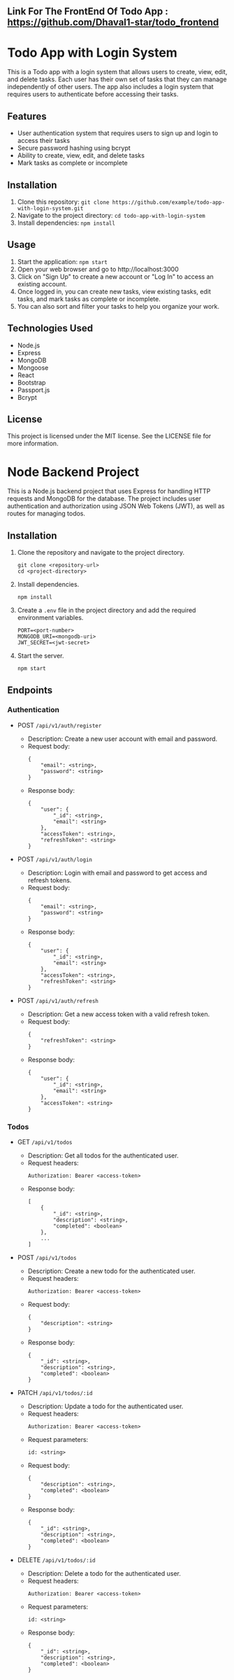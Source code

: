 ## Link For The FrontEnd Of Todo App : https://github.com/Dhaval1-star/todo_frontend

# Todo App with Login System

This is a Todo app with a login system that allows users to create, view, edit, and delete tasks. Each user has their own set of tasks that they can manage independently of other users. The app also includes a login system that requires users to authenticate before accessing their tasks.

## Features
- User authentication system that requires users to sign up and login to access their tasks
- Secure password hashing using bcrypt
- Ability to create, view, edit, and delete tasks
- Mark tasks as complete or incomplete


## Installation
1. Clone this repository: `git clone https://github.com/example/todo-app-with-login-system.git`
2. Navigate to the project directory: `cd todo-app-with-login-system`
3. Install dependencies: `npm install`

## Usage
1. Start the application: `npm start`
2. Open your web browser and go to http://localhost:3000
3. Click on "Sign Up" to create a new account or "Log In" to access an existing account.
4. Once logged in, you can create new tasks, view existing tasks, edit tasks, and mark tasks as complete or incomplete.
5. You can also sort and filter your tasks to help you organize your work.

## Technologies Used
- Node.js
- Express
- MongoDB
- Mongoose
- React
- Bootstrap
- Passport.js
- Bcrypt

## License
This project is licensed under the MIT license. See the LICENSE file for more information.

# Node Backend Project

This is a Node.js backend project that uses Express for handling HTTP requests and MongoDB for the database. The project includes user authentication and authorization using JSON Web Tokens (JWT), as well as routes for managing todos.

## Installation

1. Clone the repository and navigate to the project directory.
    ```
    git clone <repository-url>
    cd <project-directory>
    ```

2. Install dependencies.
    ```
    npm install
    ```

3. Create a `.env` file in the project directory and add the required environment variables.
    ```
    PORT=<port-number>
    MONGODB_URI=<mongodb-uri>
    JWT_SECRET=<jwt-secret>
    ```

4. Start the server.
    ```
    npm start
    ```
## Endpoints

### Authentication

- POST `/api/v1/auth/register`
  - Description: Create a new user account with email and password.
  - Request body:
    ```
    {
        "email": <string>,
        "password": <string>
    }
    ```
  - Response body:
    ```
    {
        "user": {
            "_id": <string>,
            "email": <string>
        },
        "accessToken": <string>,
        "refreshToken": <string>
    }
    ```

- POST `/api/v1/auth/login`
  - Description: Login with email and password to get access and refresh tokens.
  - Request body:
    ```
    {
        "email": <string>,
        "password": <string>
    }
    ```
  - Response body:
    ```
    {
        "user": {
            "_id": <string>,
            "email": <string>
        },
        "accessToken": <string>,
        "refreshToken": <string>
    }
    ```

- POST `/api/v1/auth/refresh`
  - Description: Get a new access token with a valid refresh token.
  - Request body:
    ```
    {
        "refreshToken": <string>
    }
    ```
  - Response body:
    ```
    {
        "user": {
            "_id": <string>,
            "email": <string>
        },
        "accessToken": <string>
    }
    ```

### Todos

- GET `/api/v1/todos`
  - Description: Get all todos for the authenticated user.
  - Request headers:
    ```
    Authorization: Bearer <access-token>
    ```
  - Response body:
    ```
    [
        {
            "_id": <string>,
            "description": <string>,
            "completed": <boolean>
        },
        ...
    ]
    ```

- POST `/api/v1/todos`
  - Description: Create a new todo for the authenticated user.
  - Request headers:
    ```
    Authorization: Bearer <access-token>
    ```
  - Request body:
    ```
    {
        "description": <string>
    }
    ```
  - Response body:
    ```
    {
        "_id": <string>,
        "description": <string>,
        "completed": <boolean>
    }
    ```

- PATCH `/api/v1/todos/:id`
  - Description: Update a todo for the authenticated user.
  - Request headers:
    ```
    Authorization: Bearer <access-token>
    ```
  - Request parameters:
    ```
    id: <string>
    ```
  - Request body:
    ```
    {
        "description": <string>,
        "completed": <boolean>
    }
    ```
  - Response body:
    ```
    {
        "_id": <string>,
        "description": <string>,
        "completed": <boolean>
    }
    ```

- DELETE `/api/v1/todos/:id`
  - Description: Delete a todo for the authenticated user.
  - Request headers:
    ```
    Authorization: Bearer <access-token>
    ```
  - Request parameters:
    ```
    id: <string>
    ```
  - Response body:
    ```
    {
        "_id": <string>,
        "description": <string>,
        "completed": <boolean>
    }
    ```